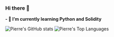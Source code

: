 ### Hi there 👋

<!--
**pcarette/pcarette** is a ✨ _special_ ✨ repository because its `README.md` (this file) appears on your GitHub profile.

Here are some ideas to get you started:

- 🔭 I’m currently working on ...
- 🌱 I’m currently learning ...
- 👯 I’m looking to collaborate on ...
- 🤔 I’m looking for help with ...
- 💬 Ask me about ...
- 📫 How to reach me: ...
- 😄 Pronouns: ...
- ⚡ Fun fact: ...
-->
**- 🌱 I’m currently learning Python and Solidity**

![Pierre's GitHub stats](https://github-readme-stats.vercel.app/api?username=pcarette&theme=omni&show_icons=true)
![Pierre's Top Languages](https://github-readme-stats.vercel.app/api/top-langs/?username=rjkerrison&langs_count=8&theme=omni&layout=compact)
